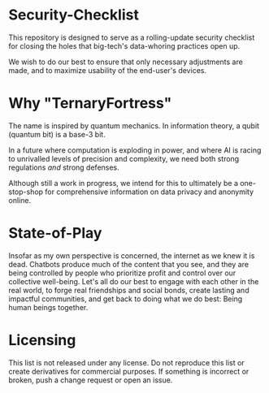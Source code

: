 # Security-Checklist

This repository is designed to serve as a rolling-update security checklist for closing the holes that big-tech's data-whoring practices open up.

We wish to do our best to ensure that only necessary adjustments are made, and to maximize usability of the end-user's devices.

# Why "TernaryFortress"

The name is inspired by quantum mechanics. In information theory, a qubit (quantum bit) is a base-3 bit.

In a future where computation is exploding in power, and where AI is racing to unrivalled levels of precision and complexity, we need both strong regulations *and* strong defenses.

Although still a work in progress, we intend for this to ultimately be a one-stop-shop for comprehensive information on data privacy and anonymity online.

# State-of-Play

Insofar as my own perspective is concerned, the internet as we knew it is dead. Chatbots produce much of the content that you see, and they are being controlled by people who prioritize profit and control over our collective well-being. Let's all do our best to engage with each other in the real world, to forge real friendships and social bonds, create lasting and impactful communities, and get back to doing what we do best: Being human beings together.

# Licensing

This list is not released under any license. Do not reproduce this list or create derivatives for commercial purposes. If something is incorrect or broken, push a change request or open an issue.


